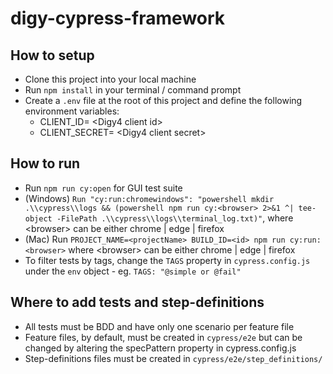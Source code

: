 # digy-cypress-framework
## How to setup
* Clone this project into your local machine
* Run `npm install` in your terminal / command prompt
* Create a `.env` file at the root of this project and define the following environment variables:
  * CLIENT_ID= \<Digy4 client id>
  * CLIENT_SECRET= \<Digy4 client secret>

## How to run
* Run `npm run cy:open` for GUI test suite
* (Windows) `Run "cy:run:chromewindows": "powershell mkdir .\\cypress\\logs && (powershell npm run cy:<browser> 2>&1 ^| tee-object -FilePath .\\cypress\\logs\\terminal_log.txt)"`, where \<browser> can be either chrome | edge | firefox 
* (Mac) Run `PROJECT_NAME=<projectName> BUILD_ID=<id> npm run cy:run:<browser>` where \<browser> can be either chrome | edge | firefox
* To filter tests by tags, change the `TAGS` property in `cypress.config.js` under the `env` object - eg. `TAGS: "@simple or @fail"`

## Where to add tests and step-definitions
* All tests must be BDD and have only one scenario per feature file
* Feature files, by default, must be created in `cypress/e2e` but can be changed by altering the specPattern property in cypress.config.js
* Step-definitions files must be created in `cypress/e2e/step_definitions/`
